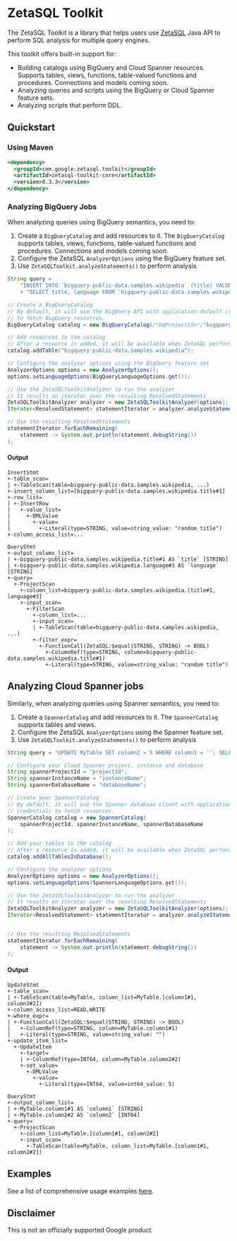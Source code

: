 # ZetaSQL Toolkit

The ZetaSQL Toolkit is a library that helps users use
[ZetaSQL](https://github.com/google/zetasql) Java API to perform SQL analysis
for multiple query engines.

This toolkit offers built-in support for:

* Building catalogs using BigQuery and Cloud Spanner resources.
  Supports tables, views, functions, table-valued functions and procedures. Connections and models coming soon.
* Analyzing queries and scripts using the BigQuery or Cloud Spanner feature
  sets.
* Analyzing scripts that perform DDL.

## Quickstart

### Using Maven

``` xml
<dependency>
  <groupId>com.google.zetasql.toolkit</groupId>
  <artifactId>zetasql-toolkit-core</artifactId>
  <version>0.3.3</version>
</dependency>
```

### Analyzing BigQuery Jobs

When analyzing queries using BigQuery semantics, you need to:

1. Create a `BigQueryCatalog` and add resources to it. The `BigQueryCatalog`
   supports tables, views, functions, table-valued functions and procedures. Connections and models coming soon.
2. Configure the ZetaSQL `AnalyzerOptions` using the BigQuery feature set.
3. Use `ZetaSQLToolkit.analyzeStatements()` to perform analysis.

``` java
String query =
    "INSERT INTO `bigquery-public-data.samples.wikipedia` (title) VALUES ('random title');\n"
    + "SELECT title, language FROM `bigquery-public-data.samples.wikipedia` WHERE title = 'random title';";

// Create a BigQueryCatalog
// By default, it will use the BigQuery API with application-default credentials
// to fetch BigQuery resources.
BigQueryCatalog catalog = new BigQueryCatalog(/*bqProjectId=*/"bigquery-public-data");

// Add resources to the catalog
// After a resource is added, it will be available when ZetaSQL perform analysis
catalog.addTable("bigquery-public-data.samples.wikipedia");

// Configure the analyzer options using the BigQuery feature set
AnalyzerOptions options = new AnalyzerOptions();
options.setLanguageOptions(BigQueryLanguageOptions.get());

// Use the ZetaSQLToolkitAnalyzer to run the analyzer
// It results an iterator over the resulting ResolvedStatements
ZetaSQLToolkitAnalyzer analyzer = new ZetaSQLToolkitAnalyzer(options);
Iterator<ResolvedStatement> statementIterator = analyzer.analyzeStatements(query, catalog);

// Use the resulting ResolvedStatements
statementIterator.forEachRemaining(
    statement -> System.out.println(statement.debugString())
);
```

#### Output

```
InsertStmt
+-table_scan=
| +-TableScan(table=bigquery-public-data.samples.wikipedia, ...)
+-insert_column_list=[bigquery-public-data.samples.wikipedia.title#1]
+-row_list=
| +-InsertRow
|   +-value_list=
|     +-DMLValue
|       +-value=
|         +-Literal(type=STRING, value=string_value: "random title")
+-column_access_list=...

QueryStmt
+-output_column_list=
| +-bigquery-public-data.samples.wikipedia.title#1 AS `title` [STRING]
| +-bigquery-public-data.samples.wikipedia.language#3 AS `language` [STRING]
+-query=
  +-ProjectScan
    +-column_list=bigquery-public-data.samples.wikipedia.[title#1, language#3]
    +-input_scan=
      +-FilterScan
        +-column_list=...
        +-input_scan=
        | +-TableScan(table=bigquery-public-data.samples.wikipedia, ...)
        +-filter_expr=
          +-FunctionCall(ZetaSQL:$equal(STRING, STRING) -> BOOL)
            +-ColumnRef(type=STRING, column=bigquery-public-data.samples.wikipedia.title#1)
            +-Literal(type=STRING, value=string_value: "random title")
```

## Analyzing Cloud Spanner jobs

Similarly, when analyzing queries using Spanner semantics, you need to:

1. Create a `SpannerCatalog` and add resources to it. The `SpannerCatalog`
   supports tables and views.
2. Configure the ZetaSQL `AnalyzerOptions` using the Spanner feature set.
3. Use `ZetaSQLToolkit.analyzeStatements()` to perform analysis

``` java
String query = "UPDATE MyTable SET column2 = 5 WHERE column1 = ''; SELECT * FROM MyTable;";

// Configure your Cloud Spanner project, instance and database
String spannerProjectId = "projectId";
String spannerInstanceName = "instanceName";
String spannerDatabaseName = "databaseName";

// Create your SpannerCatalog
// By default, it will use the Spanner database client with application-default 
// credentials to fetch resources.
SpannerCatalog catalog = new SpannerCatalog(
    spannerProjectId, spannerInstanceName, spannerDatabaseName
);

// Add your tables to the catalog
// After a resource is added, it will be available when ZetaSQL perform analysis
catalog.addAllTablesInDatabase();

// Configure the analyzer options
AnalyzerOptions options = new AnalyzerOptions();
options.setLanguageOptions(SpannerLanguageOptions.get());

// Use the ZetaSQLToolkitAnalyzer to run the analyzer
// It results an iterator over the resulting ResolvedStatements
ZetaSQLToolkitAnalyzer analyzer = new ZetaSQLToolkitAnalyzer(options);
Iterator<ResolvedStatement> statementIterator = analyzer.analyzeStatements(query, catalog);


// Use the resulting ResolvedStatements
statementIterator.forEachRemaining(
    statement -> System.out.println(statement.debugString())
);
```

#### Output

```
UpdateStmt
+-table_scan=
| +-TableScan(table=MyTable, column_list=MyTable.[column1#1, column2#2])
+-column_access_list=READ,WRITE
+-where_expr=
| +-FunctionCall(ZetaSQL:$equal(STRING, STRING) -> BOOL)
|   +-ColumnRef(type=STRING, column=MyTable.column1#1)
|   +-Literal(type=STRING, value=string_value: "")
+-update_item_list=
  +-UpdateItem
    +-target=
    | +-ColumnRef(type=INT64, column=MyTable.column2#2)
    +-set_value=
      +-DMLValue
        +-value=
          +-Literal(type=INT64, value=int64_value: 5)

QueryStmt
+-output_column_list=
| +-MyTable.column1#1 AS `column1` [STRING]
| +-MyTable.column2#2 AS `column2` [INT64]
+-query=
  +-ProjectScan
    +-column_list=MyTable.[column1#1, column2#2]
    +-input_scan=
      +-TableScan(table=MyTable, column_list=MyTable.[column1#1, column2#2])
```

## Examples

See a list of comprehensive usage examples [here](zetasql-toolkit-examples).

## Disclaimer

This is not an officially supported Google product.

